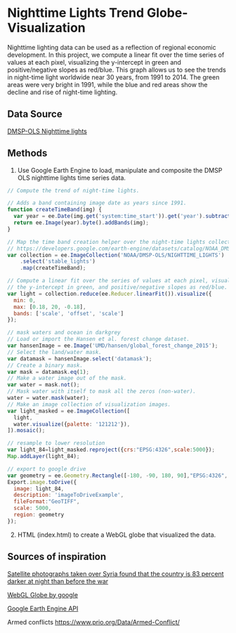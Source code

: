 # Nighttime Lights Trend Globe-Visualization

Nighttime lighting data can be used as a reflection of regional economic development. In this project, we compute a linear fit over the time series of values at each pixel, visualizing the y-intercept in green and positive/negative slopes as red/blue. This graph allows us to see the trends in night-time light worldwide near 30 years, from 1991 to 2014. The green areas were very bright in 1991, while the blue and red areas show the decline and rise of night-time lighting.

## Data Source 

[DMSP-OLS Nighttime lights]( https://developers.google.com/earth-engine/datasets/catalog/NOAA_DMSP-OLS_NIGHTTIME_LIGHTS#description)

##  Methods

1.  Use Google Earth Engine to load, manipulate and composite the DMSP OLS nighttime lights time series data.

```javascript
// Compute the trend of night-time lights.

// Adds a band containing image date as years since 1991.
function createTimeBand(img) {
  var year = ee.Date(img.get('system:time_start')).get('year').subtract(1991);
  return ee.Image(year).byte().addBands(img);
}

// Map the time band creation helper over the night-time lights collection.
// https://developers.google.com/earth-engine/datasets/catalog/NOAA_DMSP-OLS_NIGHTTIME_LIGHTS
var collection = ee.ImageCollection('NOAA/DMSP-OLS/NIGHTTIME_LIGHTS')
    .select('stable_lights')
    .map(createTimeBand);

// Compute a linear fit over the series of values at each pixel, visualizing
// the y-intercept in green, and positive/negative slopes as red/blue.
var light = collection.reduce(ee.Reducer.linearFit()).visualize({
  min: 0, 
  max: [0.18, 20, -0.18], 
  bands: ['scale', 'offset', 'scale']
});

// mask waters and ocean in darkgrey
// Load or import the Hansen et al. forest change dataset.
var hansenImage = ee.Image('UMD/hansen/global_forest_change_2015');
// Select the land/water mask.
var datamask = hansenImage.select('datamask');
// Create a binary mask.
var mask = datamask.eq(1);
// Make a water image out of the mask.
var water = mask.not();
// Mask water with itself to mask all the zeros (non-water).
water = water.mask(water);
// Make an image collection of visualization images.
var light_masked = ee.ImageCollection([
  light,
  water.visualize({palette: '121212'}),
]).mosaic();

// resample to lower resolution 
var light_84=light_masked.reproject({crs:"EPSG:4326",scale:5000});
Map.addLayer(light_84);

// export to google drive 
var geometry = ee.Geometry.Rectangle([-180, -90, 180, 90],"EPSG:4326", false);
Export.image.toDrive({
  image: light_84,
  description: 'imageToDriveExample',
  fileFormat:"GeoTIFF",
  scale: 5000,
  region: geometry
});
```

2.  HTML (index.html) to create a WebGL globe that visualized the data.

## Sources of inspiration

[Satellite photographs taken over Syria found that the country is 83 percent darker at night than before the war](https://www.nytimes.com/interactive/2015/03/12/world/middleeast/syria-civil-war-after-four-years-map.html)

[WebGL Globe by google](https://experiments.withgoogle.com/collection/chrome)

[Google Earth Engine API](https://github.com/jcline12/google-earthengine-api)

Armed conflicts https://www.prio.org/Data/Armed-Conflict/